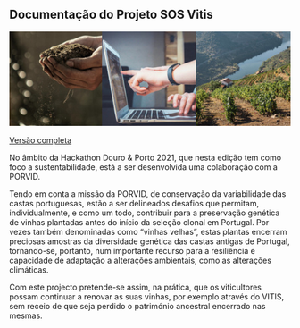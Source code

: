 ## Documentação do Projeto SOS Vitis

![SOS Vitis](docs/img/home.jpg?raw=true "SOS Vitis")

[Versão completa](https://sosvitis.pages.dev)

No âmbito da Hackathon Douro & Porto 2021, que nesta edição tem como foco a sustentabilidade, está a ser desenvolvida uma colaboração com a PORVID.

Tendo em conta a missão da PORVID, de conservação da variabilidade das castas portuguesas, estão a ser delineados desafios que permitam, individualmente, e como um todo, contribuir para a preservação genética de vinhas plantadas antes do início da seleção clonal em Portugal. Por vezes também denominadas como “vinhas velhas”, estas plantas encerram preciosas amostras da diversidade genética das castas antigas de Portugal, tornando-se, portanto, num importante recurso para a resiliência e capacidade de adaptação a alterações ambientais, como as alterações climáticas.

Com este projecto pretende-se assim, na prática, que os viticultores possam continuar a renovar as suas vinhas, por exemplo através do VITIS, sem receio de que seja perdido o património ancestral encerrado nas mesmas.
